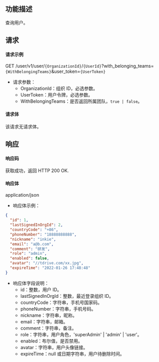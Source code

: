 ## 功能描述

查询用户。

## 请求

#### 请求示例

GET /user/v1/user/`{OrganizationId}`/`{UserId}`?with_belonging_teams=`{WithBelongingTeams}`&user_token=`{UserToken}`

- 请求参数：
  - OrganizationId：组织 ID，必选参数。
  - UserToken：用户令牌，必选参数。
  - WithBelongingTeams：是否返回所属团队，`true | false`。

#### 请求体

该请求无请求体。

## 响应

#### 响应码

获取成功，返回 HTTP 200 OK.

#### 响应体

application/json

- 响应体示例：

```json
{
  "id": 1,
  "lastSignedInOrgId": 2,
  "countryCode": "+86",
  "phoneNumber": "18888888888",
  "nickname": "inkie",
  "email": "a@b.com",
  "comment": "研发",
  "role": "admin",
  "enabled": false,
  "avatar": "//tdrive.com/xx.jpg",
  "expireTime": "2022-01-26 17:48:48"
}
```

- 响应体字段说明：
  - id：整数，用户 ID。
  - lastSignedInOrgId：整数，最近登录组织 ID。
  - countryCode：字符串，手机号国家码。
  - phoneNumber：字符串，手机号码。
  - nickname：字符串，昵称。
  - email：字符串，邮箱。
  - comment：字符串，备注。
  - role：字符串，用户角色，'superAdmin' | 'admin' | 'user'。
  - enabled：布尔值，是否禁用。
  - avatar：字符串，用户头像链接。
  - expireTime：null 或日期字符串，用户待删除时间。
